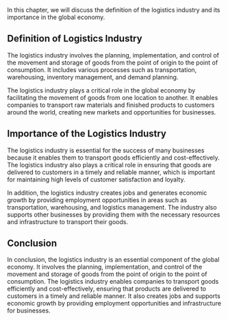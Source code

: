 
In this chapter, we will discuss the definition of the logistics industry and its importance in the global economy.

Definition of Logistics Industry
--------------------------------

The logistics industry involves the planning, implementation, and control of the movement and storage of goods from the point of origin to the point of consumption. It includes various processes such as transportation, warehousing, inventory management, and demand planning.

The logistics industry plays a critical role in the global economy by facilitating the movement of goods from one location to another. It enables companies to transport raw materials and finished products to customers around the world, creating new markets and opportunities for businesses.

Importance of the Logistics Industry
------------------------------------

The logistics industry is essential for the success of many businesses because it enables them to transport goods efficiently and cost-effectively. The logistics industry also plays a critical role in ensuring that goods are delivered to customers in a timely and reliable manner, which is important for maintaining high levels of customer satisfaction and loyalty.

In addition, the logistics industry creates jobs and generates economic growth by providing employment opportunities in areas such as transportation, warehousing, and logistics management. The industry also supports other businesses by providing them with the necessary resources and infrastructure to transport their goods.

Conclusion
----------

In conclusion, the logistics industry is an essential component of the global economy. It involves the planning, implementation, and control of the movement and storage of goods from the point of origin to the point of consumption. The logistics industry enables companies to transport goods efficiently and cost-effectively, ensuring that products are delivered to customers in a timely and reliable manner. It also creates jobs and supports economic growth by providing employment opportunities and infrastructure for businesses.

